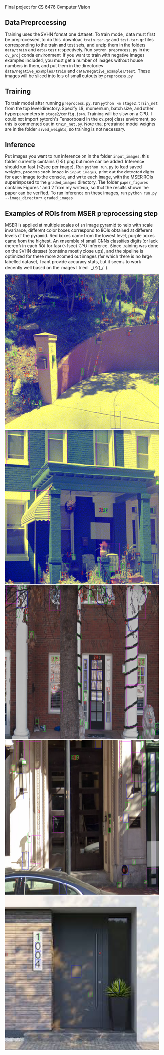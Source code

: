 Final project for CS 6476 Computer Vision


## Data Preprocessing
Training uses the SVHN format one dataset. To train model, data must first be preprocessed, to do this, download `train.tar.gz` and `test.tar.gz` files corresponding to the train and test sets, and unzip them in the folders `data/train` and `data/test` respectively. Run `python preprocess.py` in the `cv_proj` conda environment. If you want to train with negative images examples included, you must get a number of images without house numbers in them, and put them in the directories `data/negative_examples/train` and `data/negative_examples/test`. These images will be sliced into lots of small cutouts by `preprocess.py`

## Training
To train model after running `preprocess.py`, run `python -m stage2.train_net` from the top level directory. Specify LR, momentum, batch size, and other hyperparameters in `stage2/config.json`. Training will be slow on a CPU. I could not import pytorch's Tensorboard in the cv_proj class enviroment, so this is commented out in `train_net.py`. Note that pretrained model weights are in the folder `saved_weights`, so training is not necessary.

## Inference
Put images you want to run inference on in the folder `input_images`, this folder currently contains {1-5}.png but more can be added. Inference should run fast (<2sec per image). Run `python run.py` to load saved weights, process each image in `input_images`, print out the detected digits for each image to the console, and write each image, with the MSER ROIs superimposed to the `graded_images` directory. The folder `paper_figures` contains Figures 1 and 2 from my writeup, so that the results shown the paper can be verified. To run inference on these images, run `python run.py --image_directory graded_images`

## Examples of ROIs from MSER preprocessing step
MSER is applied at multiple scales of an image pyramid to help with scale invariance, different color boxes correspond to ROIs obtained at different levels of the pyramid. Red boxes came from the lowest level, purple boxes came from the highest. An ensemble of small CNNs classifies digits (or lack thereof) in each ROI for fast (~1sec) CPU inference. Since training was done on the SVHN dataset (contains mostly close ups), and the pipeline is optimized for these more zoomed out images (for which there is no large labelled dataset, I cant provide accuracy stats, but it seems to work decently well based on the images I tried ¯\_(ツ)_/¯).

![](graded_images/1.png)
![](graded_images/2.png)
![](graded_images/3.png)
![](graded_images/4.png)
![](graded_images/5.png)
